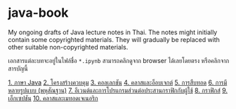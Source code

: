 # java-book
My ongoing drafts of Java lecture notes in Thai. The notes might initially contain some copyrighted materials. They will gradually be replaced with other suitable non-copyrighted materials.

เอกสารแต่ละบทจะอยู่ในไฟล์ชื่อ `*.ipynb` สามารถคลิกดูจาก browser ได้เลยโดยตรง หรือคลิกจากสารบัญนี้

[1. ภาษา Java](https://github.com/Poonna/java-book/blob/master/01%20-%20Java%20Introduction/Java%20Introduction.ipynb)
[2. โครงสร้างควบคุม](https://github.com/Poonna/java-book/blob/master/02%20-%20Control%20Structures/Control%20Structures.ipynb)
[3. คอลเลกชัน](https://github.com/Poonna/java-book/blob/master/03%20-%20Collections/Collections.ipynb)
[4. คลาสและอ็อบเจกต์](https://github.com/Poonna/java-book/blob/master/04%20-%20Classes%20and%20Objects/Classes%20and%20Objects.ipynb)
[5. การสืบทอด](https://github.com/Poonna/java-book/blob/master/05%20-%20Inheritance/Inheritance.ipynb)
[6. การมีหลายรูปแบบ (พหุสัณฐาน)](https://github.com/Poonna/java-book/blob/master/06%20-%20Polymorphism/Polymorphism.ipynb)
[7. อีเวนต์และการโปรแกรมส่วนต่อประสานกราฟิกกับผู้ใช้](https://github.com/Poonna/java-book/blob/master/07%20-%20Events%20and%20GUI%20Programming/Events%20and%20GUI%20Programming.ipynb)
[8. กราฟิกส์](https://github.com/Poonna/java-book/blob/master/08%20-%20Graphics/Graphics.ipynb)
[9. เอ็กเซปชัน](https://github.com/Poonna/java-book/blob/master/09%20-%20Exceptions/Exceptions.ipynb)
[10. คลาสและเมทอดเจเนอริก](https://github.com/Poonna/java-book/blob/master/10%20-%20Generic%20Classes%20and%20Methods/Generic%20Classes%20and%20Methods.ipynb)
